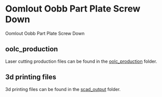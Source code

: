 # Oomlout Oobb Part Plate Screw Down


Oomlout Oobb Part Plate Screw Down  
  





















## oolc_production
Laser cutting production files can be found in the [oolc_production](oolc_production) folder.

## 3d printing files
3d printing files can be found in the [scad_output](scad_output) folder.

